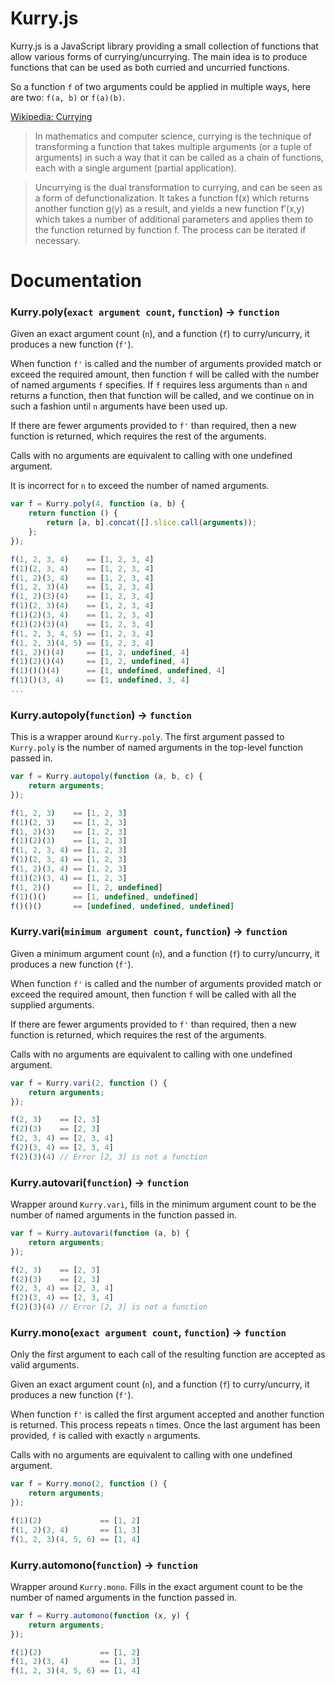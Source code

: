 # Kurry.js

Kurry.js is a JavaScript library providing a small collection of functions that allow various forms of currying/uncurrying.  The main idea is to produce functions that can be used as both curried and uncurried functions.

So a function `f` of two arguments could be applied in multiple ways, here are two: `f(a, b)` or `f(a)(b)`.

[Wikipedia: Currying](http://en.wikipedia.org/wiki/Currying)

> In mathematics and computer science, currying is the technique of transforming a function that takes multiple arguments (or a tuple of arguments) in such a way that it can be called as a chain of functions, each with a single argument (partial application).

> Uncurrying is the dual transformation to currying, and can be seen as a form of defunctionalization. It takes a function f(x) which returns another function g(y) as a result, and yields a new function f′(x,y) which takes a number of additional parameters and applies them to the function returned by function f. The process can be iterated if necessary.


# Documentation

### Kurry.poly(`exact argument count`, `function`) &rarr; `function`

Given an exact argument count (`n`), and a function (`f`) to curry/uncurry, it produces a new function (`f'`).

When function `f'` is called and the number of arguments provided match or exceed the required amount, then function `f` will be called with the number of named arguments `f` specifies.  If `f` requires less arguments than `n` and returns a function, then that function will be called, and we continue on in such a fashion until `n` arguments have been used up.

If there are fewer arguments provided to `f'` than required, then a new function is returned, which requires the rest of the arguments.

Calls with no arguments are equivalent to calling with one undefined argument.

It is incorrect for `n` to exceed the number of named arguments.

```js
var f = Kurry.poly(4, function (a, b) {
    return function () {
        return [a, b].concat([].slice.call(arguments));
    };
});

f(1, 2, 3, 4)    == [1, 2, 3, 4]
f(1)(2, 3, 4)    == [1, 2, 3, 4]
f(1, 2)(3, 4)    == [1, 2, 3, 4]
f(1, 2, 3)(4)    == [1, 2, 3, 4]
f(1, 2)(3)(4)    == [1, 2, 3, 4]
f(1)(2, 3)(4)    == [1, 2, 3, 4]
f(1)(2)(3, 4)    == [1, 2, 3, 4]
f(1)(2)(3)(4)    == [1, 2, 3, 4]
f(1, 2, 3, 4, 5) == [1, 2, 3, 4]
f(1, 2, 3)(4, 5) == [1, 2, 3, 4]
f(1, 2)()(4)     == [1, 2, undefined, 4]
f(1)(2)()(4)     == [1, 2, undefined, 4]
f(1)()()(4)      == [1, undefined, undefined, 4]
f(1)()(3, 4)     == [1, undefined, 3, 4]
...
```


### Kurry.autopoly(`function`) &rarr; `function`

This is a wrapper around `Kurry.poly`.  The first argument passed to `Kurry.poly` is the number of named arguments in the top-level function passed in.

```js
var f = Kurry.autopoly(function (a, b, c) {
    return arguments;
});

f(1, 2, 3)    == [1, 2, 3]
f(1)(2, 3)    == [1, 2, 3]
f(1, 2)(3)    == [1, 2, 3]
f(1)(2)(3)    == [1, 2, 3]
f(1, 2, 3, 4) == [1, 2, 3]
f(1)(2, 3, 4) == [1, 2, 3]
f(1, 2)(3, 4) == [1, 2, 3]
f(1)(2)(3, 4) == [1, 2, 3]
f(1, 2)()     == [1, 2, undefined]
f(1)()()      == [1, undefined, undefined]
f()()()       == [undefined, undefined, undefined]
```


### Kurry.vari(`minimum argument count`, `function`) &rarr; `function`

Given a minimum argument count (`n`), and a function (`f`) to curry/uncurry, it produces a new function (`f'`).

When function `f'` is called and the number of arguments provided match or exceed the required amount, then function `f` will be called with all the supplied arguments.

If there are fewer arguments provided to `f'` than required, then a new function is returned, which requires the rest of the arguments.

Calls with no arguments are equivalent to calling with one undefined argument.

```js
var f = Kurry.vari(2, function () {
    return arguments;
});

f(2, 3)    == [2, 3]
f(2)(3)    == [2, 3]
f(2, 3, 4) == [2, 3, 4]
f(2)(3, 4) == [2, 3, 4]
f(2)(3)(4) // Error [2, 3] is not a function
```


### Kurry.autovari(`function`) &rarr; `function`

Wrapper around `Kurry.vari`, fills in the minimum argument count to be the number of named arguments in the function passed in.

```js
var f = Kurry.autovari(function (a, b) {
    return arguments;
});

f(2, 3)    == [2, 3]
f(2)(3)    == [2, 3]
f(2, 3, 4) == [2, 3, 4]
f(2)(3, 4) == [2, 3, 4]
f(2)(3)(4) // Error [2, 3] is not a function
```


### Kurry.mono(`exact argument count`, `function`) &rarr; `function`

Only the first argument to each call of the resulting function are accepted as valid arguments.

Given an exact argument count (`n`), and a function (`f`) to curry/uncurry, it produces a new function (`f'`).

When function `f'` is called the first argument accepted and another function is returned.  This process repeats `n` times.  Once the last argument has been provided, `f` is called with exactly `n` arguments.

Calls with no arguments are equivalent to calling with one undefined argument.

```js
var f = Kurry.mono(2, function () {
    return arguments;
});

f(1)(2)             == [1, 2]
f(1, 2)(3, 4)       == [1, 3]
f(1, 2, 3)(4, 5, 6) == [1, 4]
```


### Kurry.automono(`function`) &rarr; `function`

Wrapper around `Kurry.mono`.  Fills in the exact argument count to be the number of named arguments in the function passed in.

```js
var f = Kurry.automono(function (x, y) {
    return arguments;
});

f(1)(2)             == [1, 2]
f(1, 2)(3, 4)       == [1, 3]
f(1, 2, 3)(4, 5, 6) == [1, 4]
```
